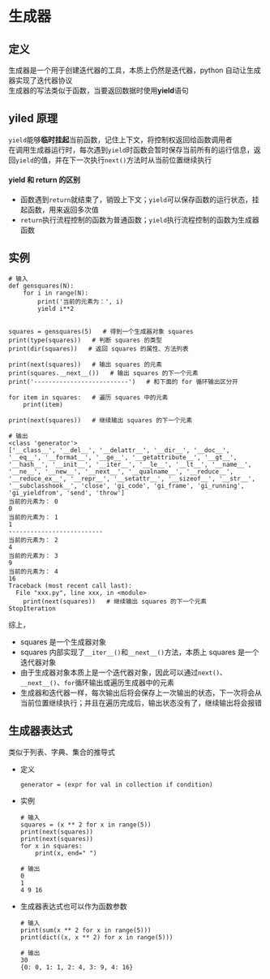 # 生成器

## 定义
生成器是一个用于创建迭代器的工具，本质上仍然是迭代器，python 自动让生成器实现了迭代器协议  
生成器的写法类似于函数，当要返回数据时使用**yield**语句

## yiled 原理
`yield`能够**临时挂起**当前函数，记住上下文，将控制权返回给函数调用者  
在调用生成器运行时，每次遇到`yield`时函数会暂时保存当前所有的运行信息，返回`yield`的值，并在下一次执行`next()`方法时从当前位置继续执行  

  #### yield 和 return 的区别
  - 函数遇到`return`就结束了，销毁上下文；`yield`可以保存函数的运行状态，挂起函数，用来返回多次值  
  - `return`执行流程控制的函数为普通函数；`yield`执行流程控制的函数为生成器函数  

## 实例
```
# 输入
def gensquares(N):
    for i in range(N):
        print('当前的元素为：', i)
        yield i**2


squares = gensquares(5)   # 得到一个生成器对象 squares
print(type(squares))   # 判断 squares 的类型
print(dir(squares))   # 返回 squares 的属性、方法列表

print(next(squares))   # 输出 squares 的元素
print(squares.__next__())   # 输出 squares 的下一个元素
print('--------------------------')   # 和下面的 for 循环输出区分开

for item in squares:   # 遍历 squares 中的元素
    print(item)

print(next(squares))   # 继续输出 squares 的下一个元素
    
# 输出
<class 'generator'>
['__class__', '__del__', '__delattr__', '__dir__', '__doc__', '__eq__', '__format__', '__ge__', '__getattribute__', '__gt__', '__hash__', '__init__', '__iter__', '__le__', '__lt__', '__name__', '__ne__', '__new__', '__next__', '__qualname__', '__reduce__', '__reduce_ex__', '__repr__', '__setattr__', '__sizeof__', '__str__', '__subclasshook__', 'close', 'gi_code', 'gi_frame', 'gi_running', 'gi_yieldfrom', 'send', 'throw']
当前的元素为： 0
0
当前的元素为： 1
1
--------------------------
当前的元素为： 2
4
当前的元素为： 3
9
当前的元素为： 4
16
Traceback (most recent call last):
  File "xxx.py", line xxx, in <module>
    print(next(squares))   # 继续输出 squares 的下一个元素
StopIteration
```
综上，  
- squares 是一个生成器对象  
- squares 内部实现了`__iter__()`和`__next__()`方法，本质上 squares 是一个迭代器对象  
- 由于生成器对象本质上是一个迭代器对象，因此可以通过`next()`、`__next__()`、`for`循环输出或遍历生成器中的元素  
- 生成器和迭代器一样，每次输出后将会保存上一次输出的状态，下一次将会从当前位置继续执行；并且在遍历完成后，输出状态没有了，继续输出将会报错  

## 生成器表达式
类似于列表、字典、集合的推导式  

- 定义  
  ```
  generator = (expr for val in collection if condition)
  ```
 
- 实例
  ```
  # 输入
  squares = (x ** 2 for x in range(5))
  print(next(squares))
  print(next(squares))
  for x in squares:
      print(x, end=" ")
      
  # 输出
  0
  1
  4 9 16
  ```

- 生成器表达式也可以作为函数参数  
  ```
  # 输入
  print(sum(x ** 2 for x in range(5)))
  print(dict((x, x ** 2) for x in range(5)))
  
  # 输出
  30
  {0: 0, 1: 1, 2: 4, 3: 9, 4: 16}
  ```
